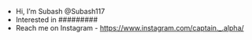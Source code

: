 - Hi, I’m Subash @Subash117
- Interested in #########
- Reach me on Instagram - https://www.instagram.com/captain._.alpha/

<!---
Subash117/Subash117 is a ✨ special ✨ repository because its `README.md` (this file) appears on your GitHub profile.
You can click the Preview link to take a look at your changes.
--->
